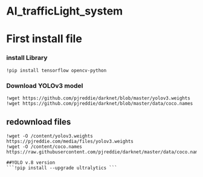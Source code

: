 # AI_trafficLight_system
First install file
======
### install Library
```!pip install tensorflow opencv-python```

### Download YOLOv3 model
```!wget https://github.com/pjreddie/darknet/blob/master/cfg/yolov3.cfg
!wget https://github.com/pjreddie/darknet/blob/master/yolov3.weights
!wget https://github.com/pjreddie/darknet/blob/master/data/coco.names
```

## redownload files
```!wget -O /content/yolov3.cfg https://raw.githubusercontent.com/pjreddie/darknet/master/cfg/yolov3.cfg
!wget -O /content/yolov3.weights https://pjreddie.com/media/files/yolov3.weights
!wget -O /content/coco.names https://raw.githubusercontent.com/pjreddie/darknet/master/data/coco.names```

##YOLO v.8 version
```!pip install --upgrade ultralytics ```
